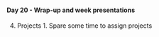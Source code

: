 #### Day 20 - Wrap-up and week presentations





  4. Projects
    1. Spare some time to assign projects
